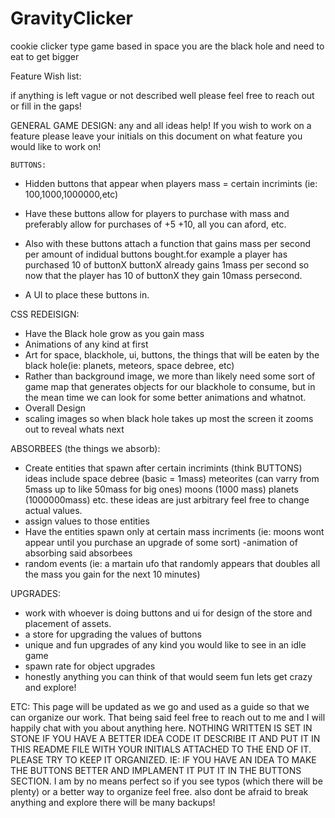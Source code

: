 # GravityClicker
cookie clicker type game based in space you are the black hole and need to eat to get bigger


Feature Wish list: 

if anything is left vague or not described well please feel free to reach out or fill in the gaps!

GENERAL GAME DESIGN: any and all ideas help! If you wish to work on a feature please leave your initials on this document on what feature you would like to work on!

    BUTTONS:

 - Hidden buttons that appear when players mass = certain incrimints (ie: 100,1000,1000000,etc)

 - Have these buttons allow for players to purchase with mass and preferably allow for purchases of +5 +10, all you can aford, etc.

 - Also with these buttons attach a function that gains mass per second per amount of indidual buttons bought.for example a player has purchased 10 of buttonX buttonX already gains 1mass per second so now that the player has 10 of buttonX they gain 10mass persecond. 

 - A UI to place these buttons in.

CSS REDEISIGN:

 - Have the Black hole grow as you gain mass
 - Animations of any kind at first
 - Art for space, blackhole, ui, buttons, the things that will be eaten by the black hole(ie: planets, meteors, space debree, etc)
 - Rather than background image, we more than likely need some sort of game map that generates objects for our blackhole to consume, but in the mean time we can look for some better animations and whatnot.
 - Overall Design
 - scaling images so when black hole takes up most the screen it zooms out to reveal whats next

 ABSORBEES (the things we absorb):

 - Create entities that spawn after certain incrimints (think BUTTONS) ideas include space debree (basic = 1mass) meteorites (can varry from 5mass up to like 50mass for big ones) moons (1000 mass) planets (1000000mass) etc. these ideas are just arbitrary feel free to change actual values.
  - assign values to those entities
  - Have the entities spawn only at certain mass incriments (ie: moons wont appear until you purchase an upgrade of some sort)
  -animation of absorbing said absorbees
  - random events (ie: a martain ufo that randomly appears that doubles all the mass you gain for the next 10 minutes) 

UPGRADES: 
 -  work with whoever is doing buttons and ui for design of the store and placement of assets.
 - a store for upgrading the values of buttons
 - unique and fun upgrades of any kind you would like to see in an idle game
 - spawn rate for object upgrades
 - honestly anything you can think of that would seem fun lets get crazy and explore!

 ETC: This page will be updated as we go and used as a guide so that we can organize our work. That being said feel free to reach out to me and I will happily chat with you about anything here. NOTHING WRITTEN IS SET IN STONE IF YOU HAVE A BETTER IDEA CODE IT DESCRIBE IT AND PUT IT IN THIS README FILE WITH YOUR INITIALS ATTACHED TO THE END OF IT. PLEASE TRY TO KEEP IT ORGANIZED. IE: IF YOU HAVE AN IDEA TO MAKE THE BUTTONS BETTER AND IMPLAMENT IT PUT IT IN THE BUTTONS SECTION. I am by no means perfect so if you see typos (which there will be plenty) or a better way to organize feel free. also dont be afraid to break anything and explore there will be many backups!
 

